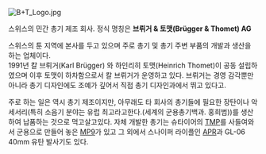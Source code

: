 ![B+T_Logo.jpg](http://z0.enha.kr/http://rigvedawiki.net/r1/pds/B+T_Logo.jpg)

스위스의 민간 총기 제조 회사. 정식 명칭은 **브뤼거 & 토맷(Brügger & Thomet) AG**

스위스의 툰 지역에 본사를 두고 있으며 주로 총기 및 총기 주변 부품의 개발과 생산을 하는 업체이다.  
1991년 칼 브뤼거(Karl Brügger) 와 하인리히 토맷(Heinrich Thomet)이 공동 설립하였으며 이후 토맷이 하차함으로서
칼 브뤼거가 운영하고 있다. 브뤼거는 경영 감각뿐만 아니라 총기 디자인에도 조예가 깊어서 직접 총기 디자인과에서 뛰고 있다고.

주로 하는 일은 역시 총기 제조이지만, 아무래도 타 회사의 총기들에 필요한 장탄이나 악세서리(특히 소음기 분야는 유럽 최고라고한다.(세계의
군용총기백과. 홍희범))를 생산하여 납품하는 것으로 먹고살고있다. 자체 개발한 총기는 슈타이어의 [TMP](TMP.md)를 사들여와서
군용으로 만들어 놓은 [MP9](MP9.md)가 있고 그 외에서 스나이퍼 라이플인 [APR](APR.md)과 GL-06 40mm
유탄 발사기도 있다.


